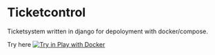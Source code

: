 # Ticketcontrol

Ticketsystem written in django for depoloyment with docker/compose.

Try here
[![Try in Play with Docker](https://raw.githubusercontent.com/play-with-docker/stacks/main/assets/images/button.png)](https://labs.play-with-docker.com/?stack=https://raw.githubusercontent.com/riseupgroup/ticketcontrol/main/docker-compose-pwd.yml)
